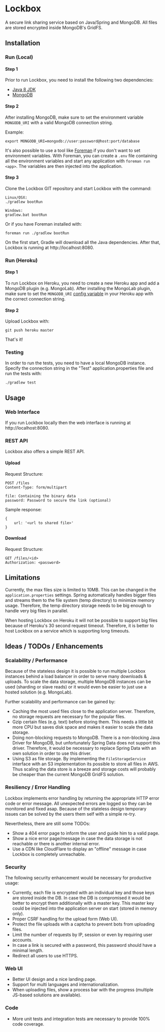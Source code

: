# Lockbox
A secure link sharing service based on Java/Spring and MongoDB. All files are stored encrypted inside MongoDB's GridFS.

## Installation

### Run (Local)
#### Step 1
Prior to run Lockbox, you need to install the following two dependencies:

- [Java 8 JDK](http://www.oracle.com/technetwork/java/javase/downloads/jdk8-downloads-2133151.html)
- [MongoDB](https://www.mongodb.org)

#### Step 2
After installing MongoDB, make sure to set the environment variable `MONGODB_URI` with a valid MongoDB connection string.

Example:
```
export MONGODB_URI=mongodb://user:password@host:port/database
```

It's also possible to use a tool like [Foreman](https://github.com/ddollar/foreman) if you don't want to set environment variables. With Foreman, you can create a `.env` file containing all the environment variables and start any application with `foreman run <app>`. The variables are then injected into the application. 

#### Step 3
Clone the Lockbox GIT repository and start Lockbox with the command:

```
Linux/OSX:
./gradlew bootRun

Windows:
gradlew.bat bootRun
```

Or if you have Foreman installed with:

```
foreman run ./gradlew bootRun
```

On the first start, Gradle will download all the Java dependencies. After that, Lockbox is running at http://localhost:8080.

### Run (Heroku)

#### Step 1
To run Lockbox on Heroku, you need to create a new Heroku app and add a MongoDB plugin (e.g. MongoLab). After installing the MongoLab plugin, make sure to set the `MONGODB_URI` [config variable](https://devcenter.heroku.com/articles/config-vars) in your Heroku app with the correct connection string.

#### Step 2
Upload Lockbox with:

```
git push heroku master
```

That's it!

### Testing
In order to run the tests, you need to have a local MongoDB instance. Specify the connection string in the "Test" application.properties file and run the tests with:

```
./gradlew test
```

## Usage

### Web Interface
If you run Lockbox locally then the web interface is running at http://localhost:8080. 

### REST API
Lockbox also offers a simple REST API. 

#### Upload

Request Structure:

```
POST /files
Content-Type: form/multipart

file: Containing the binary data
password: Password to secure the link (optional)
```

Sample response:
```
{
    url: '<url to shared file>'
}
```

#### Download

Request Structure:

```
GET /files/<id>
Authorization: <password>
```

## Limitations
Currently, the max files size is limited to 10MB. This can be changed in the `application.properties` settings. Spring automatically handles bigger files and streams them to the file system (temp directory) to minimize memory usage. Therefore, the temp directory storage needs to be big enough to handle very big files in parallel.

When hosting Lockbox on Heroku it will not be possible to support big files because of Heroku's 30 second request timeout. Therefore, it is better to host Lockbox on a service which is supporting long timeouts. 

## Ideas / TODOs / Enhancements

### Scalability / Performance
Because of the stateless design it is possible to run multiple Lockbox instances behind a load balancer in order to serve many downloads & uploads. To scale the data storage, multiple MongoDB instances can be used (sharding or slave reads) or it would even be easier to just use a hosted solution (e.g. MongoLab).

Further scalability and performance can be gained by:
- Caching the most used files close to the application server. Therefore, no storage requests are necessary for the popular files.
- Gzip certain files (e.g. text) before storing them. This needs a little bit more CPU but saves disk space and makes it easier to scale the data storage.
- Doing non-blocking requests to MongoDB. There is a non-blocking Java Driver for MongoDB, but unfortunately Spring Data does not support this driver. Therefore, it would be necessary to replace Spring Data with an own solution in order to use this driver. 
- Using S3 as file storage. By implementing the `FileStorageService` interface with an S3 implementation its possible to store all files in AWS. Thus scaling the data store is a breeze and storage costs will probably be cheaper than the current MongoDB GridFS solution.

### Resiliency / Error Handling
Lockbox implements error handling by returning the appropriate HTTP error code or error message. All unexpected errors are logged so they can be monitored and fixed asap. Because of the stateless design temporary issues can be solved by the users them self with a simple re-try.

Nevertheless, there are still some TODOs:
- Show a 404 error page to inform the user and guide him to a valid page.
- Show a nice error page/message in case the data storage is not reachable or there is another internal error.
- Use a CDN like CloudFlare to display an "offline" message in case Lockbox is completely unreachable.

### Security
The following security enhancement would be necessary for productive usage:

- Currently, each file is encrypted with an individual key and those keys are stored inside the DB. In case the DB is compromised it would be better to encrypt them additionally with a master key. This master key could be injected into the application server on start (stored in memory only). 
- Proper CSRF handling for the upload form (Web UI).
- Protect the file uploads with a captcha to prevent bots from uploading files.
- Limit the number of requests by IP, session or even by requiring user accounts.
- In case a link is secured with a password, this password should have a minimal length.
- Redirect all users to use HTTPS.

### Web UI
- Better UI design and a nice landing page.
- Support for multi languages and internationalization.
- When uploading files, show a process bar with the progress (multiple JS-based solutions are available).

### Code
- More unit tests and integration tests are necessary to provide 100% code coverage.
